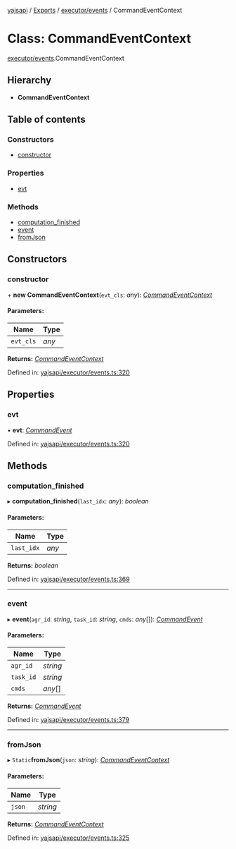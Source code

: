 [yajsapi](../README.md) / [Exports](../modules.md) / [executor/events](../modules/executor_events.md) / CommandEventContext

# Class: CommandEventContext

[executor/events](../modules/executor_events.md).CommandEventContext

## Hierarchy

* **CommandEventContext**

## Table of contents

### Constructors

- [constructor](executor_events.commandeventcontext.md#constructor)

### Properties

- [evt](executor_events.commandeventcontext.md#evt)

### Methods

- [computation\_finished](executor_events.commandeventcontext.md#computation_finished)
- [event](executor_events.commandeventcontext.md#event)
- [fromJson](executor_events.commandeventcontext.md#fromjson)

## Constructors

### constructor

\+ **new CommandEventContext**(`evt_cls`: *any*): [*CommandEventContext*](executor_events.commandeventcontext.md)

#### Parameters:

Name | Type |
------ | ------ |
`evt_cls` | *any* |

**Returns:** [*CommandEventContext*](executor_events.commandeventcontext.md)

Defined in: [yajsapi/executor/events.ts:320](https://github.com/golemfactory/yajsapi/blob/0a8d8c8/yajsapi/executor/events.ts#L320)

## Properties

### evt

• **evt**: [*CommandEvent*](executor_events.commandevent.md)

Defined in: [yajsapi/executor/events.ts:320](https://github.com/golemfactory/yajsapi/blob/0a8d8c8/yajsapi/executor/events.ts#L320)

## Methods

### computation\_finished

▸ **computation_finished**(`last_idx`: *any*): *boolean*

#### Parameters:

Name | Type |
------ | ------ |
`last_idx` | *any* |

**Returns:** *boolean*

Defined in: [yajsapi/executor/events.ts:369](https://github.com/golemfactory/yajsapi/blob/0a8d8c8/yajsapi/executor/events.ts#L369)

___

### event

▸ **event**(`agr_id`: *string*, `task_id`: *string*, `cmds`: *any*[]): [*CommandEvent*](executor_events.commandevent.md)

#### Parameters:

Name | Type |
------ | ------ |
`agr_id` | *string* |
`task_id` | *string* |
`cmds` | *any*[] |

**Returns:** [*CommandEvent*](executor_events.commandevent.md)

Defined in: [yajsapi/executor/events.ts:379](https://github.com/golemfactory/yajsapi/blob/0a8d8c8/yajsapi/executor/events.ts#L379)

___

### fromJson

▸ `Static`**fromJson**(`json`: *string*): [*CommandEventContext*](executor_events.commandeventcontext.md)

#### Parameters:

Name | Type |
------ | ------ |
`json` | *string* |

**Returns:** [*CommandEventContext*](executor_events.commandeventcontext.md)

Defined in: [yajsapi/executor/events.ts:325](https://github.com/golemfactory/yajsapi/blob/0a8d8c8/yajsapi/executor/events.ts#L325)

